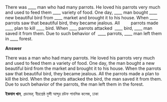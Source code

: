 There was \_\_\_\_ man who had many parrots. He loved his parrots very much and used to feed them \_\_\_\_ variety of food. One day, \_\_\_\_ man bought \_\_\_\_ new beautiful bird from \_\_\_\_ market and brought it to his house. When \_\_\_\_ parrots saw that beautiful bird, they became jealous. All         parrots made \_\_\_\_ plan to kill \_\_\_\_ bird. When \_\_\_\_ parrots attacked  \_\_\_\_ bird, \_\_\_\_ man saved it from them. Due to such behavior of  \_\_\_\_ parrots, \_\_\_\_ man left them in \_\_\_\_ forest.

**Answer**

There was a man who had many parrots. He loved his parrots very much and used to feed them a variety of food. One day, the man bought a new beautiful bird from the market and brought it to his house. When the parrots saw that beautiful bird, they became jealous. All the parrots made a plan to kill the bird. When the parrots attacked the bird, the man saved it from them. Due to such behavior of the parrots, the man left them in the forest.

**ইকবাল খান**, *প্রভাষক,* বীরশ্রেষ্ঠ মুন্সী আব্দুর রউফ পাবলিক কলেজ, ঢাকা

